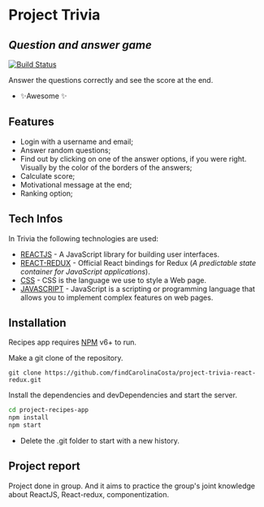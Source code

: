 # Project Trivia
## _Question and answer game_

[![Build Status](https://travis-ci.org/joemccann/dillinger.svg?branch=master)](https://findcarolinacosta.github.io/project-trivia-react-redux/)

Answer the questions correctly and see the score at the end.

- ✨Awesome ✨

## Features

- Login with a username and email;
- Answer random questions;
- Find out by clicking on one of the answer options, if you were right. Visually by the color of the borders of the answers;
- Calculate score;
- Motivational message at the end;
- Ranking option;

## Tech Infos

In Trivia the following technologies are used:

- [REACTJS](https://reactjs.org/) - A JavaScript library for building user interfaces.
- [REACT-REDUX](https://react-redux.js.org/) - Official React bindings for Redux (_A predictable state container for JavaScript applications_).
- [CSS](https://www.w3schools.com/css/css_intro.asp) - CSS is the language we use to style a Web page.
- [JAVASCRIPT](https://developer.mozilla.org/en-US/docs/Learn/JavaScript/First_steps/What_is_JavaScript) - JavaScript is a scripting or programming language that allows you to implement complex features on web pages.

## Installation

Recipes app requires [NPM](https://www.npmjs.com/) v6+ to run.

Make a git clone of the repository.
```
git clone https://github.com/findCarolinaCosta/project-trivia-react-redux.git
```

Install the dependencies and devDependencies and start the server.

```sh
cd project-recipes-app
npm install
npm start
```

- Delete the .git folder to start with a new history.

## Project report
Project done in group. And it aims to practice the group's joint knowledge about ReactJS, React-redux, componentization.
